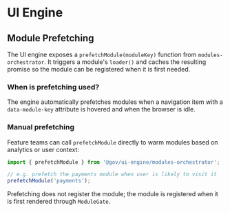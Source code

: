 # UI Engine

## Module Prefetching

The UI engine exposes a `prefetchModule(moduleKey)` function from `modules-orchestrator`.
It triggers a module's `loader()` and caches the resulting promise so the module can be
registered when it is first needed.

### When is prefetching used?

The engine automatically prefetches modules when a navigation item with a
`data-module-key` attribute is hovered and when the browser is idle.

### Manual prefetching

Feature teams can call `prefetchModule` directly to warm modules based on
analytics or user context:

```js
import { prefetchModule } from '@gov/ui-engine/modules-orchestrator';

// e.g. prefetch the payments module when user is likely to visit it
prefetchModule('payments');
```

Prefetching does not register the module; the module is registered when it is
first rendered through `ModuleGate`.